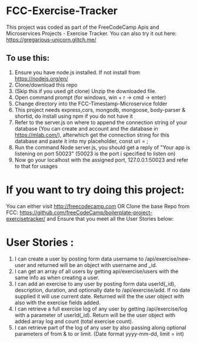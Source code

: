 # FCC-Exercise-Tracker
This project was coded as part of the FreeCodeCamp Apis and Microservices Projects - Exercise Tracker. You can also try it out here: https://gregarious-unicorn.glitch.me/

## To use this:
1. Ensure you have node.js installed. If not install from https://nodejs.org/en/
2. Clone/download this repo
3. (Skip this if you used git clone) Unzip the downloaded file. 
4. Open command prompt (for windows, win + r -> cmd -> enter)
5. Change directory into the FCC-Timestamp-Microservice folder
6. This project needs express,cors, mongodb, mongoose, body-parser & shortid, do install using npm if you do not have it
7. Refer to the server.js on where to append the connection string of your database (You can create and account and the database in https://mlab.com/), afterwhich get the connection string for this database and paste it into my placeholder, const uri = <INSERT-CONNECTION-STRING-HERE>; 
8. Run the command Node server.js, you should get a reply of "Your app is listening on port 50023" (50023 is the port i specified to listen on)
9. Now go your localhost with the assigned port, 127.0.0.1:50023 and refer to that for usages

# If you want to try doing this project:
You can either visit http://freecodecamp.com
OR
Clone the base Repo from FCC: https://github.com/freeCodeCamp/boilerplate-project-exercisetracker/
and Ensure that you meet all the User Stories below:

# User Stories :
1. I can create a user by posting form data username to /api/exercise/new-user and returned will be an object with username and _id.
2. I can get an array of all users by getting api/exercise/users with the same info as when creating a user.
3. I can add an exercise to any user by posting form data userId(_id), description, duration, and optionally date to /api/exercise/add. If no date supplied it will use current date. Returned will the the user object with also with the exercise fields added.
4. I can retrieve a full exercise log of any user by getting /api/exercise/log with a parameter of userId(_id). Return will be the user object with added array log and count (total exercise count).
5. I can retrieve part of the log of any user by also passing along optional parameters of from & to or limit. (Date format yyyy-mm-dd, limit = int)
